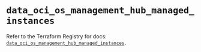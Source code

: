 # `data_oci_os_management_hub_managed_instances`

Refer to the Terraform Registry for docs: [`data_oci_os_management_hub_managed_instances`](https://registry.terraform.io/providers/oracle/oci/7.19.0/docs/data-sources/os_management_hub_managed_instances).
